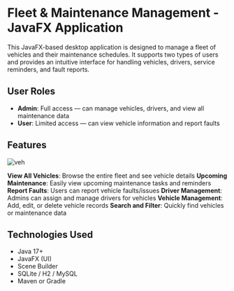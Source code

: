 # Fleet & Maintenance Management - JavaFX Application

This JavaFX-based desktop application is designed to manage a fleet of vehicles and their maintenance schedules. It supports two types of users and provides an intuitive interface for handling vehicles, drivers, service reminders, and fault reports.

## User Roles

- **Admin**: Full access — can manage vehicles, drivers, and view all maintenance data
- **User**: Limited access — can view vehicle information and report faults

## Features
![veh](https://github.com/user-attachments/assets/91e73e22-d6a4-439a-99d0-b286c2d6ed91)


**View All Vehicles**: Browse the entire fleet and see vehicle details
**Upcoming Maintenance**: Easily view upcoming maintenance tasks and reminders
**Report Faults**: Users can report vehicle faults/issues
**Driver Management**: Admins can assign and manage drivers for vehicles
**Vehicle Management**: Add, edit, or delete vehicle records
**Search and Filter**: Quickly find vehicles or maintenance data

## Technologies Used

- Java 17+
- JavaFX (UI)
- Scene Builder 
- SQLite / H2 / MySQL
- Maven or Gradle



